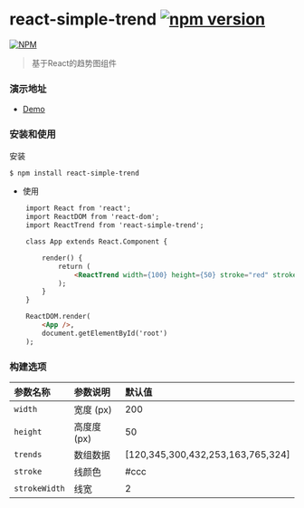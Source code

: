 # react-simple-trend     [![npm version](https://badge.fury.io/js/react-simple-trend.svg)](https://badge.fury.io/js/react-simple-trend)

[![NPM](https://nodei.co/npm/react-simple-trend.png)](https://www.npmjs.com/package/react-simple-trend)

> 基于React的趋势图组件

### 演示地址

* [Demo](https://lindakai2016.github.io/react-trend/index.html)

### 安装和使用

安装

```bash
$ npm install react-simple-trend
```

* 使用

```html
    import React from 'react';
    import ReactDOM from 'react-dom';
    import ReactTrend from 'react-simple-trend';

    class App extends React.Component {

        render() {
            return (
            	<ReactTrend width={100} height={50} stroke="red" strokeWidth={1}/>
            );
        }
    }

    ReactDOM.render(
        <App />,
        document.getElementById('root')
    );
```

### 构建选项

| 参数名称  | 参数说明         |  默认值
|:---------|:-----------------|:------------
|`width`   | 宽度 (px)         | 200
|`height` | 高度度 (px) | 50
|`trends` | 数组数据 |  [120,345,300,432,253,163,765,324]
|`stroke` | 线颜色 | #ccc
|`strokeWidth`  | 线宽 | 2